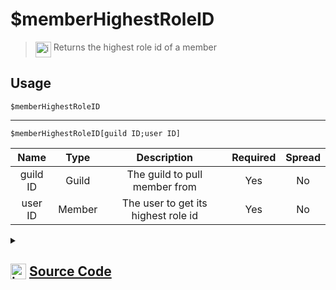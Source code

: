 # $memberHighestRoleID
> <img align="top" src="https://upload.wikimedia.org/wikipedia/commons/thumb/e/e4/Infobox_info_icon.svg/160px-Infobox_info_icon.svg.png?20150409153300" alt="image" width="25" height="auto"> Returns the highest role id of a member
## Usage
```
$memberHighestRoleID
```
---
```
$memberHighestRoleID[guild ID;user ID]
```
| Name | Type | Description | Required | Spread
| :---: | :---: | :---: | :---: | :---: |
guild ID | Guild | The guild to pull member from | Yes | No
user ID | Member | The user to get its highest role id | Yes | No
<details>
<summary>
    
## <img align="top" src="https://cdn4.iconfinder.com/data/icons/iconsimple-logotypes/512/github-512.png" alt="image" width="25" height="auto">  [Source Code](https://github.com/tryforge/ForgeScript-V2/blob/main/src/native/memberHighestRoleID.ts)
    
</summary>
    
```ts
import { ArgType, NativeFunction, Return } from "../structures"

export default new NativeFunction({
    name: "$memberHighestRoleID",
    version: "1.0.0",
    description: "Returns the highest role id of a member",
    unwrap: true,
    brackets: false,
    args: [
        {
            name: "guild ID",
            description: "The guild to pull member from",
            rest: false,
            type: ArgType.Guild,
            required: true,
        },
        {
            name: "user ID",
            pointer: 0,
            description: "The user to get its highest role id",
            rest: false,
            type: ArgType.Member,
            required: true,
        },
    ],
    execute(ctx, [, member]) {
        member ??= ctx.member!
        return this.success(member?.roles.highest.id)
    },
})

```
    
</details>